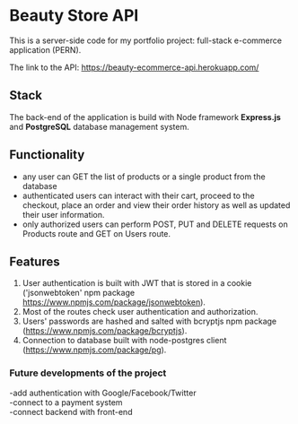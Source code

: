 # Beauty Store API
This is a server-side code for my portfolio project: full-stack e-commerce application (PERN).

The link to the API: https://beauty-ecommerce-api.herokuapp.com/

## Stack
The back-end of the application is build with Node framework **Express.js** and **PostgreSQL** database management system.

## Functionality

- any user can GET the list of products or a single product from the database
- authenticated users can interact with their cart, proceed to the checkout, place an order and view their order history as well as updated their user information.
- only authorized users can perform POST, PUT and DELETE requests on Products route and GET on Users route. 

## Features

1. User authentication is built with JWT that is stored in a cookie ('jsonwebtoken' npm package https://www.npmjs.com/package/jsonwebtoken). 
2. Most of the routes check user authentication and authorization.
3. Users' passwords are hashed and salted with bcryptjs npm package (https://www.npmjs.com/package/bcryptjs).
4. Connection to database built with node-postgres client (https://www.npmjs.com/package/pg).

### Future developments of the project

-add authentication with Google/Facebook/Twitter   
-connect to a payment system   
-connect backend with front-end   
